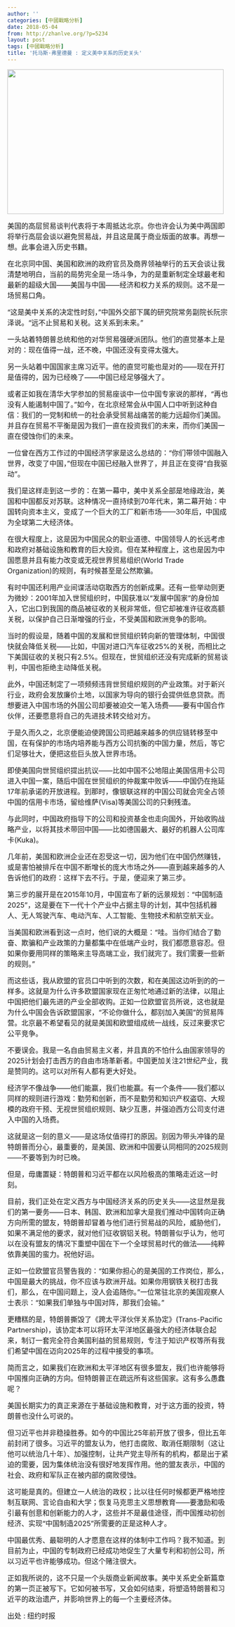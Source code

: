 ```yaml
---
author: ''
categories: [中國戰略分析]
date: 2018-05-04
from: http://zhanlve.org/?p=5234
layout: post
tags: [中國戰略分析]
title: '托马斯·弗里德曼 : 定义美中关系的历史关头'
---
```


<div id="entry">
<div class="at-above-post addthis_tool" data-url="http://zhanlve.org/?p=5234">
</div>
<p>
</p>
<p>
<img class="aligncenter wp-image-5235" height="329" sizes="(max-width: 493px) 100vw, 493px" src="http://zhanlve.org/wp-content/uploads/2018/05/merlin_135294252_06839452-309d-4a3d-bd00-d80364c1d11a-master1050-1024x683.jpg" srcset="http://zhanlve.org/wp-content/uploads/2018/05/merlin_135294252_06839452-309d-4a3d-bd00-d80364c1d11a-master1050-1024x683.jpg 1024w, http://zhanlve.org/wp-content/uploads/2018/05/merlin_135294252_06839452-309d-4a3d-bd00-d80364c1d11a-master1050-300x200.jpg 300w, http://zhanlve.org/wp-content/uploads/2018/05/merlin_135294252_06839452-309d-4a3d-bd00-d80364c1d11a-master1050-768x512.jpg 768w, http://zhanlve.org/wp-content/uploads/2018/05/merlin_135294252_06839452-309d-4a3d-bd00-d80364c1d11a-master1050.jpg 1050w" width="493"/>
</p>
<p>
</p>
<p>
<span style="font-size: 12pt;">
   美国的高层贸易谈判代表将于本周抵达北京。你也许会认为美中两国即将举行高层会谈以避免贸易战，并且这是属于商业版面的故事。再想一想。此事会进入历史书籍。
  </span>
</p>
<p>
</p>
<p>
<span style="font-size: 12pt;">
   在北京同中国、美国和欧洲的政府官员及商界领袖举行的五天会谈让我清楚地明白，当前的局势完全是一场斗争，为的是重新制定全球最老和最新的超级大国——美国与中国——经济和权力关系的规则。这不是一场贸易口角。
  </span>
</p>
<p>
</p>
<p>
<span style="font-size: 12pt;">
   “这是美中关系的决定性时刻，”中国外交部下属的研究院常务副院长阮宗泽说。“远不止贸易和关税。这关系到未来。”
  </span>
</p>
<p>
</p>
<p>
<span style="font-size: 12pt;">
   一头站着特朗普总统和他的对华贸易强硬派团队。他们的直觉基本上是对的：现在值得一战，还不晚，中国还没有变得太强大。
  </span>
</p>
<p>
</p>
<p>
<span style="font-size: 12pt;">
   另一头站着中国国家主席习近平。他的直觉可能也是对的——现在开打是值得的，因为已经晚了——中国已经足够强大了。
  </span>
</p>
<p>
</p>
<p>
<span style="font-size: 12pt;">
   或者正如我在清华大学参加的贸易座谈中一位中国专家说的那样，“再也没有人能遏制中国了。”如今，在北京经常会从中国人口中听到这种自信：我们的一党制和统一的社会承受贸易战痛苦的能力远超你们美国。并且存在贸易不平衡是因为我们一直在投资我们的未来，而你们美国一直在侵蚀你们的未来。
  </span>
</p>
<p>
</p>
<p>
<span style="font-size: 12pt;">
   一位曾在西方工作过的中国经济学家是这么总结的：“你们带领中国融入世界，改变了中国，”但现在中国已经融入世界了，并且正在变得“自我驱动”。
  </span>
</p>
<p>
</p>
<p>
<span style="font-size: 12pt;">
   我们是这样走到这一步的：在第一幕中，美中关系全部是地缘政治，美国和中国都反对苏联。这种情况一直持续到70年代末，第二幕开始：中国转向资本主义，变成了一个巨大的工厂和新市场——30年后，中国成为全球第二大经济体。
  </span>
</p>
<p>
</p>
<p>
<span style="font-size: 12pt;">
   在很大程度上，这是因为中国民众的职业道德、中国领导人的长远考虑和政府对基础设施和教育的巨大投资。但在某种程度上，这也是因为中国愿意并且有能力改变或无视世界贸易组织(World Trade Organization)的规则，有时候甚至是公然欺骗。
  </span>
</p>
<p>
</p>
<p>
<span style="font-size: 12pt;">
   有时中国还利用产业间谍活动窃取西方的创新成果。还有一些举动则更为微妙：2001年加入世贸组织时，中国获准以“发展中国家”的身份加入，它出口到我国的商品被征收的关税非常低，但它却被准许征收高额关税，以保护自己日渐增强的行业，不受美国和欧洲竞争的影响。
  </span>
</p>
<p>
</p>
<p>
<span style="font-size: 12pt;">
   当时的假设是，随着中国的发展和世贸组织转向新的管理体制，中国很快就会降低关税——比如，中国对进口汽车征收25%的关税，而相比之下美国征收的关税只有2.5%。但现在，世贸组织还没有完成新的贸易谈判，中国也拒绝主动降低关税。
  </span>
</p>
<p>
</p>
<p>
<span style="font-size: 12pt;">
   此外，中国还制定了一项频频违背世贸组织规则的产业政策。对于新兴行业，政府会发放廉价土地，以国家为导向的银行会提供低息贷款。而想要进入中国市场的外国公司却要被迫交一笔入场费——要有中国合作伙伴，还要愿意将自己的先进技术转交给对方。
  </span>
</p>
<p>
</p>
<p>
<span style="font-size: 12pt;">
   于是久而久之，北京便能迫使跨国公司把越来越多的供应链转移至中国，在有保护的市场内培养能与西方公司抗衡的中国力量，然后，等它们足够壮大，便把这些巨头放入世界市场。
  </span>
</p>
<p>
</p>
<p>
<span style="font-size: 12pt;">
   即使美国向世贸组织提出抗议——比如中国不公地阻止美国信用卡公司进入中国一案，随后中国在世贸组织的仲裁案中败诉——中国仍在拖延17年前承诺的开放进程。到那时，像银联这样的中国公司就会完全占领中国的信用卡市场，留给维萨(Visa)等美国公司的只剩残渣。
  </span>
</p>
<p>
</p>
<p>
<span style="font-size: 12pt;">
   与此同时，中国政府指导下的公司和投资基金也走向国外，开始收购战略产业，以将其技术带回中国——比如德国最大、最好的机器人公司库卡(Kuka)。
  </span>
</p>
<p>
</p>
<p>
<span style="font-size: 12pt;">
   几年前，美国和欧洲企业还在忍受这一切，因为他们在中国仍然赚钱，或是害怕被排斥在中国不断增长的庞大市场之外——直到越来越多的人告诉他们的政府：这样下去不行。于是，便迎来了第三步。
  </span>
</p>
<p>
</p>
<p>
<span style="font-size: 12pt;">
   第三步的展开是在2015年10月，中国宣布了新的远景规划：“中国制造2025”，这是要在下一代十个产业中占据主导的计划，其中包括机器人、无人驾驶汽车、电动汽车、人工智能、生物技术和航空航天业。
  </span>
</p>
<p>
</p>
<p>
<span style="font-size: 12pt;">
   当美国和欧洲看到这一点时，他们说的大概是：“哇。当你们结合了勤奋、欺骗和产业政策的力量都集中在低端产业时，我们都愿意容忍。但如果你要用同样的策略来主导高端工业，我们就完了。我们需要一些新的规则。”
  </span>
</p>
<p>
</p>
<p>
<span style="font-size: 12pt;">
   而这些话，我从欧盟的官员口中听到的次数，和在美国这边听到的的一样多。这就是为什么许多欧盟国家现在正匆忙地通过新的法律，以阻止中国把他们最先进的产业全部收购。正如一位欧盟官员所说，这也就是为什么中国会告诉欧盟国家，“不论你做什么，都别加入美国”的贸易阵营。北京最不希望看见的就是美国和欧盟组成统一战线，反过来要求它公平竞争。
  </span>
</p>
<p>
</p>
<p>
<span style="font-size: 12pt;">
   不要误会。我是一名自由贸易主义者，并且真的不怕什么由国家领导的2025计划会打击西方的自由市场革新者。中国更加关注21世纪产业，我是赞同的。这可以对所有人都有更大好处。
  </span>
</p>
<p>
</p>
<p>
<span style="font-size: 12pt;">
   经济学不像战争——他们能赢，我们也能赢。有一个条件——我们都以同样的规则进行游戏：勤劳和创新，而不是勤劳和知识产权盗窃、大规模的政府干预、无视世贸组织规则、缺少互惠，并强迫西方公司支付进入中国的入场费。
  </span>
</p>
<p>
</p>
<p>
<span style="font-size: 12pt;">
   这就是这一刻的意义——是这场仗值得打的原因。别因为带头冲锋的是特朗普而分心，最重要的，是美国、欧洲和中国要认同相同的2025规则——不要等到为时已晚。
  </span>
</p>
<p>
</p>
<p>
<span style="font-size: 12pt;">
   但是，毋庸置疑：特朗普和习近平都在以风险极高的策略走近这一时刻。
  </span>
</p>
<p>
</p>
<p>
<span style="font-size: 12pt;">
   目前，我们正处在定义西方与中国经济关系的历史关头——这显然是我们的第一要务——日本、韩国、欧洲和加拿大是我们推动中国转向正确方向所需的盟友，特朗普却冒着与他们进行贸易战的风险，威胁他们，如果不满足他的要求，就对他们征收钢铝关税。特朗普似乎认为，他可以在没有盟友的情况下重塑中国在下一个全球贸易时代的做法——纯粹依靠美国的蛮力。祝他好运。
  </span>
</p>
<p>
</p>
<p>
<span style="font-size: 12pt;">
   正如一位欧盟官员警告我的：“如果你担心的是美国的工作岗位，那么，中国是最大的挑战，你不应该与欧洲开战。如果你用钢铁关税打击我们，那么，在中国问题上，没人会追随你。”一位常驻北京的美国观察人士表示：“如果我们单独与中国对阵，那我们会输。”
  </span>
</p>
<p>
</p>
<p>
<span style="font-size: 12pt;">
   更糟糕的是，特朗普撕毁了《跨太平洋伙伴关系协定》(Trans-Pacific Partnership)，该协定本可以将环太平洋地区最强大的经济体联合起来，制订一套完全符合美国利益的贸易规则，专注于知识产权等所有我们希望中国在迈向2025年的过程中接受的事项。
  </span>
</p>
<p>
</p>
<p>
<span style="font-size: 12pt;">
   简而言之，如果我们在欧洲和太平洋地区有很多盟友，我们也许能够将中国推向正确的方向。但特朗普正在疏远所有这些国家。这有多么愚蠢呢？
  </span>
</p>
<p>
</p>
<p>
<span style="font-size: 12pt;">
   美国长期实力的真正来源在于基础设施和教育，对于这方面的投资，特朗普也没什么可说的。
  </span>
</p>
<p>
</p>
<p>
<span style="font-size: 12pt;">
   但习近平也并非稳操胜券。如今的中国比25年前开放了很多，但比五年前封闭了很多。习近平的盟友认为，他打击腐败、取消任期限制（这让他可以统治几十年）、加强控制，让共产党主导所有的机构，都是出于紧迫的需要，因为集体统治没有很好地发挥作用。他的盟友表示，中国的社会、政府和军队正在被内部的腐败侵蚀。
  </span>
</p>
<p>
</p>
<p>
<span style="font-size: 12pt;">
   这可能是真的。但建立一人统治的政权；比以往任何时候都更严格地控制互联网、言论自由和大学；恢复马克思主义思想教育——要激励和吸引最有创意和创新能力的人才，这些并不是最佳途径，而中国推动初创经济、实现“中国制造2025”所需要的正是这种人才。
  </span>
</p>
<p>
</p>
<p>
<span style="font-size: 12pt;">
   中国最优秀、最聪明的人才愿意在这样的体制中工作吗？我不知道。到目前为止，中国的专制政府已经成功地促生了大量专利和初创公司，所以习近平也许能够成功。但这个赌注很大。
  </span>
</p>
<p>
</p>
<p>
<span style="font-size: 12pt;">
   正如我所说的，这不只是一个头版商业新闻故事。美中关系史全新篇章的第一页正被写下。它如何被书写，又会如何结束，将塑造特朗普和习近平的政治遗产，并影响世界上的每一个主要经济体。
  </span>
</p>
<p>
</p>
<p>
<span style="font-size: 12pt;">
   出处 : 纽约时报
  </span>
</p>
<p>
</p>
<!-- AddThis Advanced Settings above via filter on the_content -->
<!-- AddThis Advanced Settings below via filter on the_content -->
<!-- AddThis Advanced Settings generic via filter on the_content -->
<!-- AddThis Share Buttons above via filter on the_content -->
<!-- AddThis Share Buttons below via filter on the_content -->
<div class="at-below-post addthis_tool" data-url="http://zhanlve.org/?p=5234">
</div>
<!-- AddThis Share Buttons generic via filter on the_content -->
</div>
